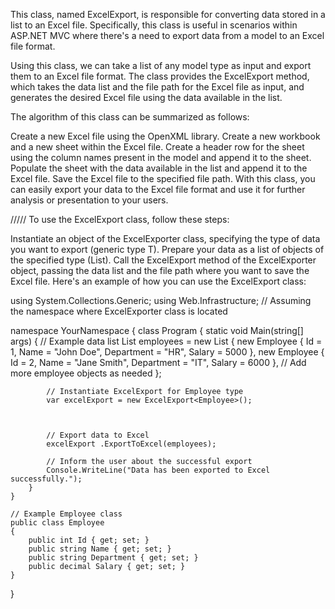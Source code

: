 This class, named ExcelExport, is responsible for converting data stored in a list to an Excel file. Specifically, this class is useful in scenarios within ASP.NET MVC where there's a need to export data from a model to an Excel file format.

Using this class, we can take a list of any model type as input and export them to an Excel file format. The class provides the ExcelExport method, which takes the data list and the file path for the Excel file as input, and generates the desired Excel file using the data available in the list.

The algorithm of this class can be summarized as follows:

Create a new Excel file using the OpenXML library.
Create a new workbook and a new sheet within the Excel file.
Create a header row for the sheet using the column names present in the model and append it to the sheet.
Populate the sheet with the data available in the list and append it to the Excel file.
Save the Excel file to the specified file path.
With this class, you can easily export your data to the Excel file format and use it for further analysis or presentation to your users.

/////
To use the ExcelExport class, follow these steps:

Instantiate an object of the ExcelExporter class, specifying the type of data you want to export (generic type T).
Prepare your data as a list of objects of the specified type (List<T>).
Call the ExcelExport method of the ExcelExporter object, passing the data list and the file path where you want to save the Excel file.
Here's an example of how you can use the ExcelExport class:

using System.Collections.Generic;
using Web.Infrastructure; // Assuming the namespace where ExcelExporter class is located

namespace YourNamespace
{
    class Program
    {
        static void Main(string[] args)
        {
            // Example data list
            List<Employee> employees = new List<Employee>
            {
                new Employee { Id = 1, Name = "John Doe", Department = "HR", Salary = 5000 },
                new Employee { Id = 2, Name = "Jane Smith", Department = "IT", Salary = 6000 },
                // Add more employee objects as needed
            };

            // Instantiate ExcelExport for Employee type
            var excelExport = new ExcelExport<Employee>();

           

            // Export data to Excel
            excelExport .ExportToExcel(employees);

            // Inform the user about the successful export
            Console.WriteLine("Data has been exported to Excel successfully.");
        }
    }

    // Example Employee class
    public class Employee
    {
        public int Id { get; set; }
        public string Name { get; set; }
        public string Department { get; set; }
        public decimal Salary { get; set; }
    }
}